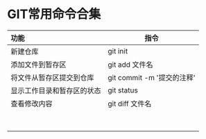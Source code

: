 # GIT常用命令合集

| 功能                       | 指令                       |
| :------------------------- | -------------------------- |
| 新建仓库                   | git init                   |
| 添加文件到暂存区           | git add  文件名            |
| 将文件从暂存区提交到仓库   | git commit -m '提交的注释' |
| 显示工作目录和暂存区的状态 | git status                 |
| 查看修改内容               | git diff 文件名            |
|                            |                            |
|                            |                            |
|                            |                            |
|                            |                            |
|                            |                            |
|                            |                            |
|                            |                            |
|                            |                            |

